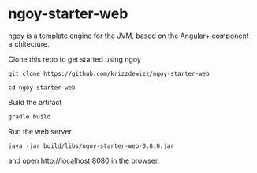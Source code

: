 # ngoy-starter-web

[ngoy](https://github.com/krizzdewizz/ngoy) is a template engine for the JVM, based on the Angular+ component architecture.

Clone this repo to get started using ngoy

```
git clone https://github.com/krizzdewizz/ngoy-starter-web
```

```
cd ngoy-starter-web
```

Build the artifact

```
gradle build
```

Run the web server

```
java -jar build/libs/ngoy-starter-web-0.8.0.jar
```

and open [http://localhost:8080](http://localhost:8080) in the browser.
